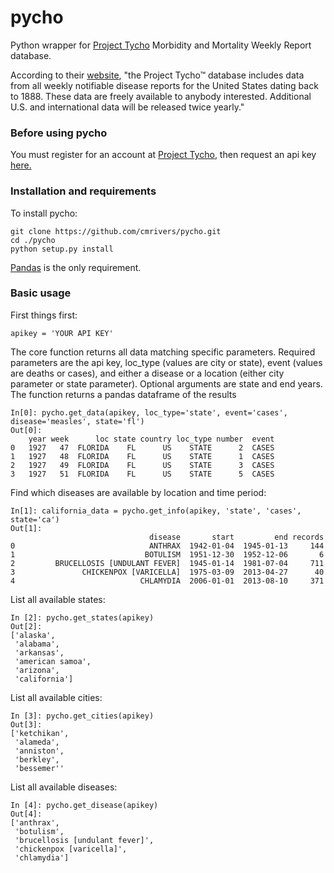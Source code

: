 pycho
=====

Python wrapper for [Project Tycho](http://www.tycho.pitt.edu/) Morbidity and Mortality Weekly Report database.

According to their [website](http://www.tycho.pitt.edu/), "the Project Tycho™ database includes data from all weekly notifiable disease reports for the United States dating back to 1888. These data are freely available to anybody interested. Additional U.S. and international data will be released twice yearly."

### Before using pycho

You must register for an account at [Project Tycho](http://www.tycho.pitt.edu/), then request an api key [here.](http://www.tycho.pitt.edu/apikey.php)


### Installation and requirements

To install pycho:

    git clone https://github.com/cmrivers/pycho.git
    cd ./pycho
    python setup.py install

[Pandas](http://pandas.pydata.org/) is the only requirement.

### Basic usage

First things first:

    apikey = 'YOUR API KEY'

The core function returns all data matching specific parameters. Required parameters are the api key,
loc_type (values are city or state), event (values are deaths or cases), and either a disease or a location (either city parameter or state parameter). Optional arguments are state and end years. The function returns a pandas dataframe of the results


    In[0]: pycho.get_data(apikey, loc_type='state', event='cases', disease='measles', state='fl')
    Out[0]:
        year week      loc state country loc_type number  event
    0   1927   47  FLORIDA    FL      US    STATE      2  CASES
    1   1927   48  FLORIDA    FL      US    STATE      1  CASES
    2   1927   49  FLORIDA    FL      US    STATE      3  CASES
    3   1927   51  FLORIDA    FL      US    STATE      5  CASES

Find which diseases are available by location and time period:

    In[1]: california_data = pycho.get_info(apikey, 'state', 'cases', state='ca')
    Out[1]:
                                   disease       start         end records
    0                              ANTHRAX  1942-01-04  1945-01-13     144
    1                             BOTULISM  1951-12-30  1952-12-06       6
    2         BRUCELLOSIS [UNDULANT FEVER]  1945-01-14  1981-07-04     711
    3               CHICKENPOX [VARICELLA]  1975-03-09  2013-04-27      40
    4                            CHLAMYDIA  2006-01-01  2013-08-10     371

List all available states:

    In [2]: pycho.get_states(apikey)
    Out[2]:
    ['alaska',
     'alabama',
     'arkansas',
     'american samoa',
     'arizona',
     'california']

List all available cities:

    In [3]: pycho.get_cities(apikey)
    Out[3]:
    ['ketchikan',
     'alameda',
     'anniston',
     'berkley',
     'bessemer''

List all available diseases:

    In [4]: pycho.get_disease(apikey)
    Out[4]:
    ['anthrax',
     'botulism',
     'brucellosis [undulant fever]',
     'chickenpox [varicella]',
     'chlamydia']
